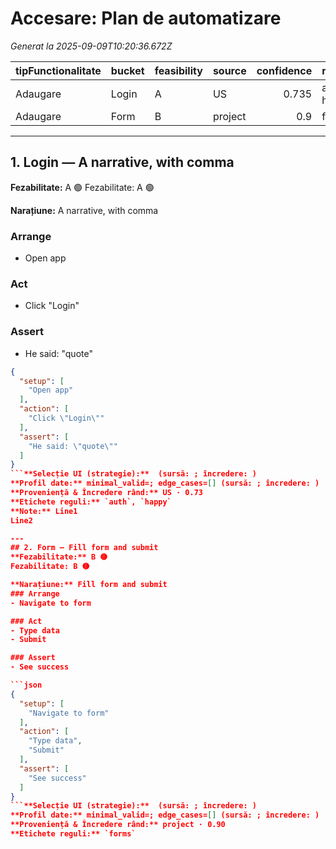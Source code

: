 # Accesare: Plan de automatizare

_Generat la 2025-09-09T10:20:36.672Z_

| tipFunctionalitate | bucket | feasibility | source | confidence | rule_tags |
|---|---|---|---|---:|---|
| Adaugare | Login | A | US | 0.735 | auth, happy |
| Adaugare | Form | B | project | 0.9 | forms |

---
## 1. Login — A narrative, with comma
**Fezabilitate:** A 🟢
Fezabilitate: A 🟢

**Narațiune:** A narrative, with comma
### Arrange
- Open app

### Act
- Click "Login"

### Assert
- He said: "quote"

```json
{
  "setup": [
    "Open app"
  ],
  "action": [
    "Click \"Login\""
  ],
  "assert": [
    "He said: \"quote\""
  ]
}
```**Selecție UI (strategie):**  (sursă: ; încredere: )
**Profil date:** minimal_valid=; edge_cases=[] (sursă: ; încredere: )
**Proveniență & Încredere rând:** US · 0.73
**Etichete reguli:** `auth`, `happy`
**Note:** Line1
Line2

---
## 2. Form — Fill form and submit
**Fezabilitate:** B 🟡
Fezabilitate: B 🟡

**Narațiune:** Fill form and submit
### Arrange
- Navigate to form

### Act
- Type data
- Submit

### Assert
- See success

```json
{
  "setup": [
    "Navigate to form"
  ],
  "action": [
    "Type data",
    "Submit"
  ],
  "assert": [
    "See success"
  ]
}
```**Selecție UI (strategie):**  (sursă: ; încredere: )
**Profil date:** minimal_valid=; edge_cases=[] (sursă: ; încredere: )
**Proveniență & Încredere rând:** project · 0.90
**Etichete reguli:** `forms`

